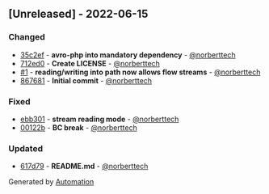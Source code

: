 ## [Unreleased] - 2022-06-15

### Changed
- [35c2ef](https://github.com/flow-php/etl-adapter-avro/commit/35c2ef25d6f2162ee6f6905abbc611a5fc6ecf8a) - **avro-php into mandatory dependency** - [@norberttech](https://github.com/norberttech)
- [712ed0](https://github.com/flow-php/etl-adapter-avro/commit/712ed083469bd4c1699bb2c218005c94aa5e20da) - **Create LICENSE** - [@norberttech](https://github.com/norberttech)
- [#1](https://github.com/flow-php/etl-adapter-avro/pull/1) - **reading/writing into path now allows flow streams** - [@norberttech](https://github.com/norberttech)
- [867681](https://github.com/flow-php/etl-adapter-avro/commit/86768169151d7d667e02e344327b6923de33ac2c) - **Initial commit** - [@norberttech](https://github.com/norberttech)

### Fixed
- [ebb301](https://github.com/flow-php/etl-adapter-avro/commit/ebb3012ac8675e37b98c20800505686d3bc5d082) - **stream reading mode** - [@norberttech](https://github.com/norberttech)
- [00122b](https://github.com/flow-php/etl-adapter-avro/commit/00122b3b1501c7b1859eca612e91af65346ce08e) - **BC break** - [@norberttech](https://github.com/norberttech)

### Updated
- [617d79](https://github.com/flow-php/etl-adapter-avro/commit/617d79cff0d3b643193b09e57de15a94d2ee8d1e) - **README.md** - [@norberttech](https://github.com/norberttech)

Generated by [Automation](https://github.com/aeon-php/automation)